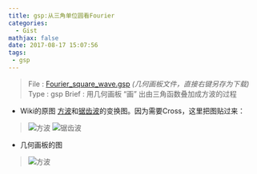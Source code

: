 ```yaml
---
title: gsp:从三角单位圆看Fourier
categories:
  - Gist
mathjax: false
date: 2017-08-17 15:07:56
tags:
 - gsp
---
```


> File : [Fourier_square_wave.gsp](Fourier_square_wave.gsp) *(几何画板文件，直接右键另存为下载)*
> Type : gsp
> Brief : 用几何画板 “画” 出由三角函数叠加成方波的过程


<!-- more -->

 - Wiki的原图
[方波](https://en.wikipedia.org/wiki/File:Fourier_series_square_wave_circles_animation.gif)和[锯齿波](https://en.wikipedia.org/wiki/File:Fourier_series_sawtooth_wave_circles_animation.gif)的变换图。因为需要Cross，这里把图贴过来：

> ![方波](Fourier_series_square_wave_circles_animation.gif)
> ![锯齿波](Fourier_series_sawtooth_wave_circles_animation.gif)

 - 几何画板的图

> ![方波](gsp.png)
